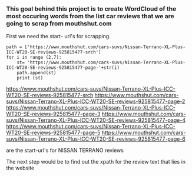 ### This goal behind this project is to create WordCloud of the most occuring words from the list car reviews that we are going to scrap from mouthshut.com


First we need the start- url's for scrapping. 
```
path = ['https://www.mouthshut.com/cars-suvs/Nissan-Terrano-XL-Plus-ICC-WT20-SE-reviews-925815477-srch']
for i in range (2,7):
    st= 'https://www.mouthshut.com/cars-suvs/Nissan-Terrano-XL-Plus-ICC-WT20-SE-reviews-925815477-page-'+str(i)
    path.append(st)
    print (st)
```
https://www.mouthshut.com/cars-suvs/Nissan-Terrano-XL-Plus-ICC-WT20-SE-reviews-925815477-srch
https://www.mouthshut.com/cars-suvs/Nissan-Terrano-XL-Plus-ICC-WT20-SE-reviews-925815477-page-2
https://www.mouthshut.com/cars-suvs/Nissan-Terrano-XL-Plus-ICC-WT20-SE-reviews-925815477-page-3
https://www.mouthshut.com/cars-suvs/Nissan-Terrano-XL-Plus-ICC-WT20-SE-reviews-925815477-page-4
https://www.mouthshut.com/cars-suvs/Nissan-Terrano-XL-Plus-ICC-WT20-SE-reviews-925815477-page-5
https://www.mouthshut.com/cars-suvs/Nissan-Terrano-XL-Plus-ICC-WT20-SE-reviews-925815477-page-6

are the start-url's for NISSAN TERRANO reviews 

The next step would be to find out the xpath for the review text that lies in the website 
